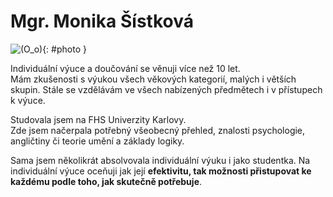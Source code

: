 [//]: # (##NAME## index)
[//]: # (##MENUITEM## O mně)
[//]: # (##DESCRIPTION## angličtina, hra na piano, doučování)
[//]: # (##QUOTE## quotes-index)

# Mgr. Monika Šístková

![(O_o)](/images/lektorkavpraze-photo.png){: #photo }

Individuální výuce a doučování se věnuji více než 10 let.  
Mám zkušenosti s výukou všech věkových kategorií, malých i větších skupin. Stále se vzdělávám ve všech nabízených předmětech i v přístupech k výuce.

Studovala jsem na FHS Univerzity Karlovy.  
Zde jsem načerpala potřebný všeobecný přehled, znalosti psychologie, angličtiny či teorie umění a základy logiky.

Sama jsem několikrát absolvovala individuální výuku i jako studentka. Na individuální výuce oceňuji jak její **efektivitu, tak možnosti přistupovat ke každému podle toho, jak skutečně potřebuje**.
